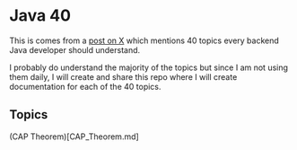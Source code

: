 # Java 40

This is comes from a [post on X](https://x.com/SumitM_X/status/1852732754854588575) which mentions 40 topics every backend Java developer should understand.

I probably do understand the majority of the topics but since I am not using them daily, I will create and share this repo where I will create documentation for each of the 40 topics.

## Topics

(CAP Theorem)[CAP_Theorem.md]